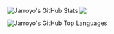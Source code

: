 
  ![](https://komarev.com/ghpvc/?username=jarroyoesp&color=blueviolet&label=number)
  <img align="left" alt="Jarroyo's GitHub Stats" src="https://github-readme-stats.vercel.app/api?username=jarroyoesp&show_icons=true&hide_border=true&show_icons=true&count_private=true" />

  <img align="left" alt="Jarroyo's GitHub Top Languages" src="https://github-readme-stats.vercel.app/api/top-langs/?username=jarroyoesp&hide_border=true&show_icons=true&count_private=true" />
  

